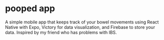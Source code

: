 # pooped app

A simple mobile app that keeps track of your bowel movements using React Native with Expo,
Victory for data visualization, and Firebase to store your data.
Inspired by my friend who has problems with IBS.
